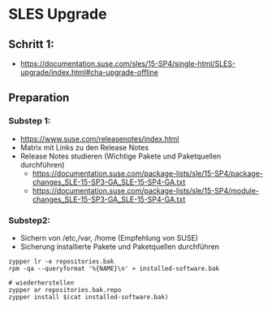 # SLES Upgrade 

## Schritt 1:

  * https://documentation.suse.com/sles/15-SP4/single-html/SLES-upgrade/index.html#cha-upgrade-offline

## Preparation 

### Substep 1:

* https://www.suse.com/releasenotes/index.html
* Matrix mit Links zu den Release Notes
* Release Notes studieren (Wichtige Pakete und Paketquellen durchführen)
  * https://documentation.suse.com/package-lists/sle/15-SP4/package-changes_SLE-15-SP3-GA_SLE-15-SP4-GA.txt
  * https://documentation.suse.com/package-lists/sle/15-SP4/module-changes_SLE-15-SP3-GA_SLE-15-SP4-GA.txt

### Substep2:

  
 * Sichern von /etc,/var, /home (Empfehlung von SUSE)
 * Sicherung installierte Pakete und Paketquellen durchführen

```
zypper lr -e repositories.bak
rpm -qa --queryformat '%{NAME}\n' > installed-software.bak
```

```
# wiederherstellen
zypper ar repositories.bak.repo
zypper install $(cat installed-software.bak)
```

